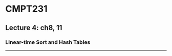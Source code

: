 <!-- .slide: data-background-image="http://sermons.seanho.com/img/bg/unsplash-e6XsI7qqvAA-forest_sunbeam.jpg" -->
# CMPT231
## Lecture 4: ch8, 11
### Linear-time Sort and Hash Tables

---
##
